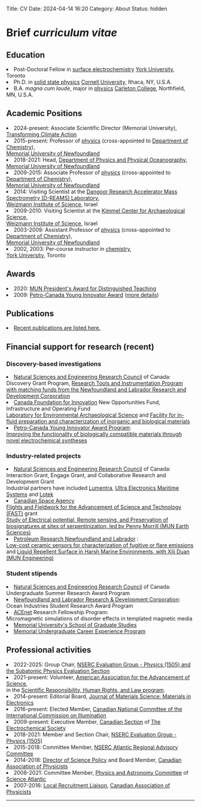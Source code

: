 Title: CV
Date: 2024-04-14 16:20
Category: About
Status: hidden


<h1>Brief <i>curriculum vitae</i></h1>

<h2>Education</h2>
<li> Post-Doctoral Fellow in <a href="http://www.yorku.ca/smorin/research">surface electrochemistry</a> <a href="http://www.yorku.ca">York University</a>, Toronto </li>
<li> Ph.D. in <a href="http://www.chem.cornell.edu/fjd3/home.html">solid state physics</a>  <a href="http://www.cornell.edu">Cornell University</a>, Ithaca, NY, U.S.A.</li>
<li> B.A. <i>magna cum laude</i>, major in <a href="http://webapps.acs.carleton.edu/curricular/physics/">physics</a>  <a href="http://www.carleton.edu">Carleton College</a>,  Northfield, MN, U.S.A.</li>

<h2>Academic Positions</h2>

<li> 2024-present: Associate Scientific Director (Memorial University), <a href="https://www.ofi.ca/programs/transform-climate-action">Transforming Climate Action</a> </li>

<li> 2015-present: Professor of <a href="http://www.physics.mun.ca">physics</a> (cross-appointed to <a href="http://www.chem.mun.ca">Department of Chemistry</a>),<br> <a href="http://www.mun.ca">Memorial University of Newfoundland</a>  </li>

<li> 2018-2021: Head, <a href="http://www.physics.mun.ca"> Department of Physics and Physical Oceanography</a>,<br> <a href="http://www.mun.ca">Memorial University of Newfoundland</a>  </li>

<li> 2009-2015: Associate Professor of <a href="http://www.physics.mun.ca">physics</a> (cross-appointed to <a href="http://www.chem.mun.ca">Department of Chemistry</a>),<br> <a href="http://www.mun.ca">Memorial University of Newfoundland</a>  </li>

<li> 2014: Visiting Scientist at the <a href="http://wws.weizmann.ac.il/Dangoor/home"> Dangoor Research Accelerator Mass Spectrometry (D-REAMS) Laboratory</a>,<br> <a href="http://www.weizmann.ac.il/">Weizmann Institute of Science</a>, Israel</li>  

<li> 2009-2010: Visiting Scientist at the <a href="http://www.weizmann.ac.il/kimmel-arch/home.html">Kimmel Center for Archaeological Science</a>,<br> <a href="http://www.weizmann.ac.il/">Weizmann Institute of Science</a>, Israel</li>  

<li> 2003-2009: Assistant Professor of <a href="http://www.physics.mun.ca">physics</a> (cross-appointed to <a href="http://www.chem.mun.ca">Department of Chemistry</a>),<br> <a href="http://www.mun.ca">Memorial University of Newfoundland</a>  </li>

<li> 2002, 2003: Per-course instructor in <a href="http://www.chem.yorku.ca">chemistry</a>, <br> <a href="http://www.yorku.ca">York University</a>, Toronto  </li>

<h2>Awards</h2>

<li> 2020: <a href="https://citl.mun.ca/TeachingSupport/PresidentAwards.php">MUN President's Award for Distinguished Teaching</a>

<li> 2009:  <a href="http://sustainability.suncor.com/2009/en/responsible/1064.aspx">Petro-Canada Young Innovator Award</a> (<a href="http://www.mun.ca/gazette/issues/vol41no14/bone.php">more details</a>)</li>

<h2> Publications</h2>

<li><a href ="research.html"> Recent publications are listed here.</a></li>
  
<h2>Financial support for research (recent)</h2>

<h3> Discovery-based investigations </h3>

<li> <a href="http://www.nserc.ca">Natural Sciences and Engineering Research Council</a> of Canada:<br>
Discovery Grant Program, <a href="http://today.mun.ca/news.php?id=8620">Research Tools and Instrumentation Program<br>
with matching funds from the Newfoundland and Labrador Research and Development Corporation</a></li>

<li> <a href="http://www.innovation.ca">Canada Foundation for Innovation</a> New Opportunities Fund, Infrastructure and Operating Fund<br><a href="https://gazette.mun.ca/research/x-ray-diffractometers-and-environmental-archaeology/">Laboratory for Environmental Archaeological Science</a> and <a href="http://www.mun.ca/univrel/news/index.php?includefile=showitem.php&id=418">Facility for in-fluid preparation and characterization of inorganic and biological materials</a> </li>

<li> <a href="http://sustainability.suncor.com/2009/en/responsible/1064.aspx">Petro-Canada Young Innovator Award Program</a>: <br><a href="http://today.mun.ca/news.php?news_id=4703">Improving the functionality of biologically compatible materials through novel electrochemical syntheses</a> </li>

<h3> Industry-related projects </h3>

<li> <a href="http://www.nserc.ca">Natural Sciences and Engineering Research Council</a> of Canada:
<br> Interaction Grant, Engage Grant, and Collaborative Research and Development Grant <br>
Industrial partners have included <a href="http://lumentra.com">Lumentra</a>,  <a href="http://www.ultra-ms.com/">Ultra Electronics Maritime Systems</a> and <a href="http://www.lotek.com">Lotek</a></li>

<li> <a href="http://www.asc-csa.gc.ca/">Canadian Space Agency</a>
<br> <a href="http://www.asc-csa.gc.ca/eng/funding-programs/programs/fast/default.asp">Flights and Fieldwork for the Advancement of Science and Technology (FAST)</a> grant <br>
<a href="https://www.esd.mun.ca/wordpress/deltasresearch/index.php/serp/">Study of Electrical potential, Remote sensing, and Preservation of biosignatures at sites of serpentinization, led by Penny Morrill (MUN Earth Sciences)</a> 

<li> <a href="http://www.pr-ac.ca">Petroleum Research Newfoundland and Labrador</a> : <br>
<a href="http://www.pr-ac.ca/index.php?id=142">Low-cost ceramic sensors for characterization of fugitive or flare emissions</a> and <a href="http://www.engr.mun.ca/~xduan/">Liquid Repellent Surface in Harsh Marine Environments, with Xili Duan (MUN Engineering)</a></li>

<h3> Student stipends </h3>

<li> <a href="http://www.nserc.ca">Natural Sciences and Engineering Research Council</a> of Canada:
<br>Undergraduate Summer Research Award Program</li>

<li> <a href="http://www.rdc.org/form/ocean-industries-student-research-awards/">Newfoundland and Labrador Research & Development Corporation</a>:
<br>Ocean Industries Student Research Award Program</li>

<li> <a href="http://www.ace-net.ca">ACEnet</a> Research Fellowship Program: <br>
Micromagnetic simulations of disorder effects in templated magnetic media </li>

<li> <a href="http://www.mun.ca/sgs/">Memorial University's School of Graduate Studies</a></li>

<li> <a href="http://www.mun.ca/cdel/career_students/mucep.php">Memorial Undergraduate Career Experience Program</a></li>    

<h2> Professional activities </h2>

<li> 2022-2025: Group Chair, <a href="http://www.nserc-crsng.gc.ca/NSERC-CRSNG/committees-comites/Physics-Physique_eng.asp">NSERC Evaluation Group  - Physics (1505) and the Subatomic Physics Evaluation Section</a></li>  

<li> 2021-present: Volunteer, <a href="http://www.aaas.org/">American Association for the Advancement of Science</a>, <br>in the <a href="http://www.aaas.org/programs/scientific-responsibility-human-rights-law">Scientific Responsibility, Human Rights, and Law program</a>.</li>  

<li> 2014-present: Editorial Board, <a href="http://www.springer.com/materials/optical+%26+electronic+materials/journal/10854?detailsPage=editorialBoard">Journal of Materials Science: Materials in Electronics</a></li> 

<li> 2016-present: Elected Member, <a href="https://cms.cnc-cie.ca/index.php">Canadian National Committee of the International Commission on Illumination</a></li>  

<li> 2009-present: Executive Member, <a href="http://www.electrochem.org/ecs/sections/cana/cana.htm">Canadian Section</a> of <a class="sub" href="http://www.electrochem.org" title="The Electrochemical Society">The Electrochemical Society</a> </li>

<li> 2018-2021: Member and Section Chair, <a href="http://www.nserc-crsng.gc.ca/NSERC-CRSNG/committees-comites/Physics-Physique_eng.asp">NSERC Evaluation Group  - Physics (1505)</a></li>  

<li> 2015-2018: Committee Member, <a href="http://www.nserc-crsng.gc.ca/Regional-Regionaux/AtlanticCommittee-ComiteAtlantique_eng.asp">NSERC Atlantic Regional Advisory Committee</a></li>

<li> 2014-2018: <a href="http://www.cap.ca/en/activities/science-policy">Director of Science Policy</a> and Board Member, <a class="sub" href="http://www.cap.ca" title="Canadian Association of Physicists">Canadian Association of Physicists</a></li>

<li> 2008-2021: Committee Member, <a href="http://scienceatlantic.ca/committees/physics/">Physics and Astronomy Committee</a> of <a href="http://scienceatlantic.ca/">Science Atlantic</a> </li>

<li> 2007-2016: <a href="http://www.cap.ca/en/about-us/friends-cap">Local Recruitment Liaison</a>, <a class="sub" href="http://www.cap.ca" title="Canadian Association of Physicists">Canadian Association of Physicists</a></li>

<hr>











